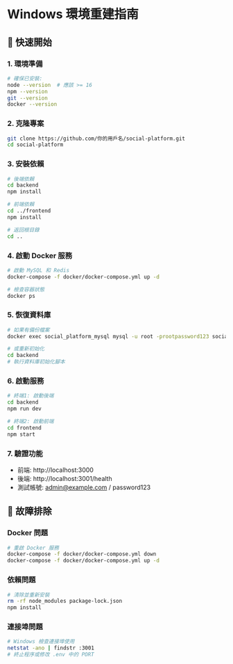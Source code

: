 # Windows 環境重建指南

## 🚀 快速開始

### 1. 環境準備
```bash
# 確保已安裝:
node --version  # 應該 >= 16
npm --version
git --version
docker --version
```

### 2. 克隆專案
```bash
git clone https://github.com/你的用戶名/social-platform.git
cd social-platform
```

### 3. 安裝依賴
```bash
# 後端依賴
cd backend
npm install

# 前端依賴
cd ../frontend
npm install

# 返回根目錄
cd ..
```

### 4. 啟動 Docker 服務
```bash
# 啟動 MySQL 和 Redis
docker-compose -f docker/docker-compose.yml up -d

# 檢查容器狀態
docker ps
```

### 5. 恢復資料庫
```bash
# 如果有備份檔案
docker exec social_platform_mysql mysql -u root -prootpassword123 social_platform < database/backup_20241225.sql

# 或重新初始化
cd backend
# 執行資料庫初始化腳本
```

### 6. 啟動服務
```bash
# 終端1: 啟動後端
cd backend
npm run dev

# 終端2: 啟動前端
cd frontend
npm start
```

### 7. 驗證功能
- 前端: http://localhost:3000
- 後端: http://localhost:3001/health
- 測試帳號: admin@example.com / password123

## 🔧 故障排除

### Docker 問題
```bash
# 重啟 Docker 服務
docker-compose -f docker/docker-compose.yml down
docker-compose -f docker/docker-compose.yml up -d
```

### 依賴問題
```bash
# 清除並重新安裝
rm -rf node_modules package-lock.json
npm install
```

### 連接埠問題
```bash
# Windows 檢查連接埠使用
netstat -ano | findstr :3001
# 終止程序或修改 .env 中的 PORT
```
